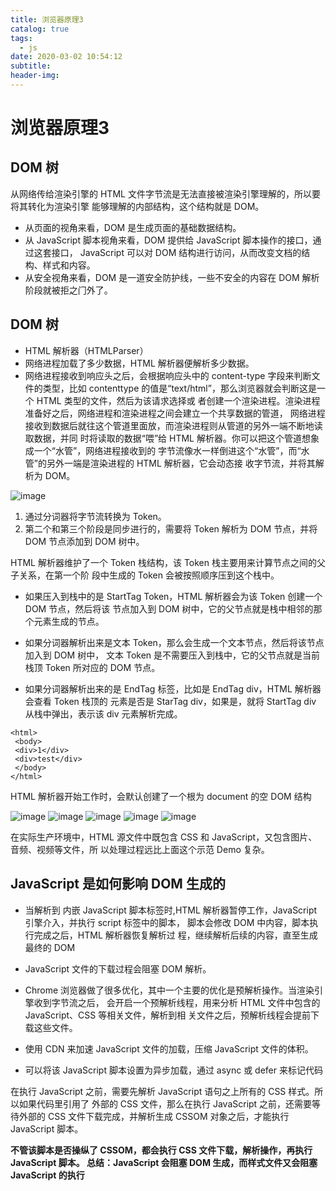 ```yaml
---
title: 浏览器原理3
catalog: true
tags:
  - js
date: 2020-03-02 10:54:12
subtitle:
header-img:
---
```


# 浏览器原理3

## DOM 树
从⽹络传给渲染引擎的 HTML ⽂件字节流是⽆法直接被渲染引擎理解的，所以要将其转化为渲染引擎
能够理解的内部结构，这个结构就是 DOM。
- 从⻚⾯的视⻆来看，DOM 是⽣成⻚⾯的基础数据结构。
- 从 JavaScript 脚本视⻆来看，DOM 提供给 JavaScript 脚本操作的接⼝，通过这套接⼝，
JavaScript 可以对 DOM 结构进⾏访问，从⽽改变⽂档的结构、样式和内容。
- 从安全视⻆来看，DOM 是⼀道安全防护线，⼀些不安全的内容在 DOM 解析阶段就被拒之⻔外了。

## DOM 树
- HTML 解析器（HTMLParser）
- ⽹络进程加载了多少数据，HTML 解析器便解析多少数据。
- ⽹络进程接收到响应头之后，会根据响应头中的 content-type 字段来判断⽂件的类型，⽐如 contenttype
的值是“text/html”，那么浏览器就会判断这是⼀个 HTML 类型的⽂件，然后为该请求选择或
者创建⼀个渲染进程。渲染进程准备好之后，⽹络进程和渲染进程之间会建⽴⼀个共享数据的管道，
⽹络进程接收到数据后就往这个管道⾥⾯放，⽽渲染进程则从管道的另外⼀端不断地读取数据，并同
时将读取的数据“喂”给 HTML 解析器。你可以把这个管道想象成⼀个“⽔管”，⽹络进程接收到的
字节流像⽔⼀样倒进这个“⽔管”，⽽“⽔管”的另外⼀端是渲染进程的 HTML 解析器，它会动态接
收字节流，并将其解析为 DOM。

![image](/浏览器原理3/WeChat52ad8493db2f402c53499c60012992c3.png)

1. 通过分词器将字节流转换为 Token。
2. 第⼆个和第三个阶段是同步进⾏的，需要将 Token 解析为 DOM 节点，并将 DOM 节点添加到 DOM
树中。

HTML 解析器维护了⼀个 Token 栈结构，该 Token 栈主要⽤来计算节点之间的⽗⼦关系，在第⼀个阶
段中⽣成的 Token 会被按照顺序压到这个栈中。

- 如果压⼊到栈中的是 StartTag Token，HTML 解析器会为该 Token 创建⼀个 DOM 节点，然后将该
节点加⼊到 DOM 树中，它的⽗节点就是栈中相邻的那个元素⽣成的节点。

- 如果分词器解析出来是⽂本 Token，那么会⽣成⼀个⽂本节点，然后将该节点加⼊到 DOM 树中，
⽂本 Token 是不需要压⼊到栈中，它的⽗节点就是当前栈顶 Token 所对应的 DOM 节点。

- 如果分词器解析出来的是 EndTag 标签，⽐如是 EndTag div，HTML 解析器会查看 Token 栈顶的
元素是否是 StarTag div，如果是，就将 StartTag div 从栈中弹出，表⽰该 div 元素解析完成。

```
<html>
 <body>
 <div>1</div>
 <div>test</div>
 </body>
</html>
```

HTML 解析器开始⼯作时，会默认创建了⼀个根为 document 的空 DOM 结构

![image](https://taojiangcb.github.io/jtblogs/article/%E6%B5%8F%E8%A7%88%E5%99%A8%E5%8E%9F%E7%90%863/WeChat8a40bfbf8e76322e73cf664fa76d5e1f.png)
![image](https://taojiangcb.github.io/jtblogs/article/%E6%B5%8F%E8%A7%88%E5%99%A8%E5%8E%9F%E7%90%863/WeChat5ab7d5d6900b2678779a2b58eadf8954.png)
![image](https://taojiangcb.github.io/jtblogs/article/%E6%B5%8F%E8%A7%88%E5%99%A8%E5%8E%9F%E7%90%863/WeChatfeec94cc72d107d0e840223e727659a5.png)
![image](https://taojiangcb.github.io/jtblogs/article/%E6%B5%8F%E8%A7%88%E5%99%A8%E5%8E%9F%E7%90%863/WeChat262e994bb3a19dc93cd589a8d401c55a.png)
![image](https://taojiangcb.github.io/jtblogs/article/%E6%B5%8F%E8%A7%88%E5%99%A8%E5%8E%9F%E7%90%863/WeChat277700336ceb7ac8f2345a7425d267fb.png)

在实际⽣产环境中，HTML 源⽂件中既包含 CSS 和 JavaScript，⼜包含图⽚、⾳频、视频等⽂件，所
以处理过程远⽐上⾯这个⽰范 Demo 复杂。

## JavaScript 是如何影响 DOM ⽣成的

- 当解析到 内嵌 JavaScript 脚本标签时,HTML 解析器暂停⼯作，JavaScript 引擎介⼊，并执⾏
script 标签中的脚本， 脚本会修改 DOM 中内容，脚本执⾏完成之后，HTML 解析器恢复解析过
程，继续解析后续的内容，直⾄⽣成最终的 DOM

- JavaScript ⽂件的下载过程会阻塞 DOM 解析。

- Chrome 浏览器做了很多优化，其中⼀个主要的优化是预解析操作。当渲染引擎收到字节流之后，
会开启⼀个预解析线程，⽤来分析 HTML ⽂件中包含的 JavaScript、CSS 等相关⽂件，解析到相
关⽂件之后，预解析线程会提前下载这些⽂件。

- 使⽤ CDN 来加速 JavaScript ⽂件的加载，压缩 JavaScript ⽂件的体积。

- 可以将该 JavaScript 脚本设置为异步加载，通过 async 或 defer 来标记代码

在执⾏ JavaScript 之前，需要先解析 JavaScript 语句之上所有的 CSS 样式。所以如果代码⾥引⽤了
外部的 CSS ⽂件，那么在执⾏ JavaScript 之前，还需要等待外部的 CSS ⽂件下载完成，并解析⽣成
CSSOM 对象之后，才能执⾏ JavaScript 脚本。

<b>不管该脚本是否操纵了 CSSOM，都会执⾏ CSS ⽂件下载，解析操作，再执⾏ JavaScript 脚本。
总结：JavaScript 会阻塞 DOM ⽣成，⽽样式⽂件⼜会阻塞 JavaScript 的执⾏</b>